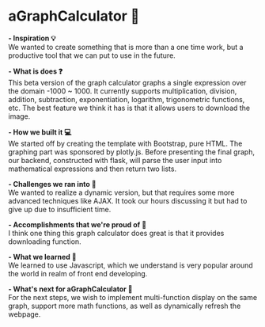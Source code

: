 # aGraphCalculator 🧮

**- Inspiration 💡** <br>
We wanted to create something that is more than a one time work, but a productive tool that we can put to use in the future.

**- What is does ❓** <br>
This beta version of the graph calculator graphs a single expression over the domain -1000 ~ 1000. It currently supports multiplication, division, addition, subtraction, exponentiation, logarithm, trigonometric functions, etc. The best feature we think it has is that it allows users to download the image.

**- How we built it 💻** <br>
We started off by creating the template with Bootstrap, pure HTML. The graphing part was sponsored by plotly.js. Before presenting the final graph, our backend, constructed with flask, will parse the user input into mathematical expressions and then return two lists. 

**- Challenges we ran into 🧐** <br>
We wanted to realize a dynamic version, but that requires some more advanced techniques like AJAX. It took our hours discussing it but had to give up due to insufficient time.

**- Accomplishments that we're proud of 🥳** <br>
I think one thing this graph calculator does great is that it provides downloading function.

**- What we learned 📝** <br>
We learned to use Javascript, which we understand is very popular around the world in realm of front end developing.

**- What's next for aGraphCalculator 📌** <br>
For the next steps, we wish to implement multi-function display on the same graph, support more math functions, as well as dynamically refresh the webpage.
